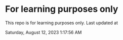 # For learning purposes only
This repo is for learning purposes only.
Last updated at

Saturday, August 12, 2023 1:17:56 AM

